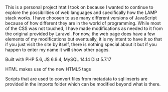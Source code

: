 This is a personal project htat I took on because I wanted to continue to explore the possibilities of web languages and specifically how the LAMP stack works. I have choosen to use many different versions of JavaScript because of how different they are in the world of programming. While most of the CSS was not touched, I have made modifications as needed to it from the original provided by Laravel. For now, the web page does have a few elements of my modifications but eventually, it is my intent to have it so that if you just visit the site by itself, there is nothing special about it but if you happen to enter my name it will show other pages.

Built with PHP 5.6, JS 6.9.4, MySQL 14.14 Dist 5.7.17

HTML makes use of the new HTML5 tags

Scripts that are used to convert files from metadata to sql inserts are provided in the imports folder which can be modified beyond what is there.
